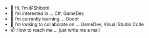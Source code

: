 - 👋 Hi, I’m @Shibohi
- 👀 I’m interested in ... C#, GameDev
- 🌱 I’m currently learning ... Godot
- 💞️ I’m looking to collaborate on ... GameDev, Visual Studio Code
- 📫 How to reach me ... just write me a mail

<!---
Shibohi/Shibohi is a ✨ special ✨ repository because its `README.md` (this file) appears on your GitHub profile.
You can click the Preview link to take a look at your changes.
--->
